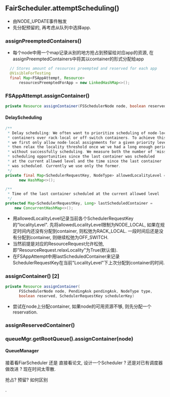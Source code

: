 ## FairScheduler.attemptScheduling()
- 由NODE_UPDATE事件触发
- 先分配预留的, 再考虑从队列中选择app.


### assignPreemptedContainers()
- 每个node中用一个map记录从别的地方抢占到预留给对应app的资源, 在assignPreemptedContainers中将其以container的形式分配给app
```java
  // Stores amount of resources preempted and reserved for each app
  @VisibleForTesting
  final Map<FSAppAttempt, Resource>
      resourcesPreemptedForApp = new LinkedHashMap<>();
```


### FSAppAttempt.assignContainer()
```java
private Resource assignContainer(FSSchedulerNode node, boolean reserved);
```


#### DelayScheduling
```java
/**
 * Delay scheduling: We often want to prioritize scheduling of node-local
 * containers over rack-local or off-switch containers. To achieve this
 * we first only allow node-local assignments for a given priority level,
 * then relax the locality threshold once we've had a long enough period
 * without successfully scheduling. We measure both the number of "missed"
 * scheduling opportunities since the last container was scheduled
 * at the current allowed level and the time since the last container
 * was scheduled. Currently we use only the former.
 */
private final Map<SchedulerRequestKey, NodeType> allowedLocalityLevel =
      new HashMap<>();

/**
 * Time of the last container scheduled at the current allowed level
 */
protected Map<SchedulerRequestKey, Long> lastScheduledContainer =
    new ConcurrentHashMap<>();
```
- 用allowedLocalityLevel记录当前各个SchedulerRequestKey的"localityLevel". 先将allowedLocalityLevel限制为NODE_LOCAL, 如果在规定时间内还没有分配到container, 则松弛为RACK_LOCAL. 一段时间后还是没有分配到container, 则继续松弛为OFF_SWITCH.
- 当然前提是对应的ResourceRequest允许松弛, 即"ResourceRequest.relaxLocality"为True(默认值).
- 在FSAppAttempt中用lastScheduledContainer来记录SchedulerRequestKey在当前"LocalityLevel"下上次分配到container的时间.



### assignContainer() [2]
```java
private Resource assignContainer(
      FSSchedulerNode node, PendingAsk pendingAsk, NodeType type,
      boolean reserved, SchedulerRequestKey schedulerKey)
```   

- 尝试在node上分配container, 如果node的可用资源不够, 则先分配一个reservation.


### assignReservedContainer()



### queueMgr.getRootQueue().assignContainer(node)

#### QueueManager




接着看FiarScheduler 还是 直接看论文, 设计一个Scheduler ? 还是对已有调度器做改进 ?
现在时间太零散.


抢占? 预留? 如何区别

.
